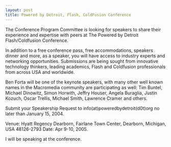 ```yaml
---
layout: post
title: Powered by Detroit, Flash, ColdFusion Conference
---
```


The Conference Program Committee is looking for speakers to share their experience and expertise with peers at The Powered by Detroit Flash/Coldfusion Conference.

In addition to a free conference pass, free accommodations, speakers dinner and more, as a speaker, you will have access to industry experts and networking opportunities. Submissions are being sought from innovative technology thinkers, leading academics, Flash and Coldfusion professionals from across USA and worldwide.

Ben Forta will be one of the keynote speakers, with many other well known names in the Macromedia community are participating as well: Tim Buntel, Michael Dinowitz, Simon Horwith, Jeffry Houser, Angela Buraglia, Justin Kozuch, Oscar Trellis, Michael Smith, Lawrence Cramer  and others.

Submit your Speakership Request to info(at)poweredbydetroit(d0t)org no later than January 15, 2004.

Venue:  Hyatt Regency Dearborn, Fairlane Town Center, Dearborn, Michigan, USA 48126-2793
Date: Apr 9-10, 2005.

I will be speaking at the conference.